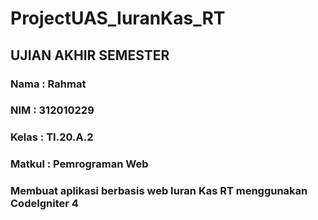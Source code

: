 # ProjectUAS_IuranKas_RT

## UJIAN AKHIR SEMESTER

### Nama    : Rahmat
### NIM     : 312010229 
### Kelas   : TI.20.A.2
### Matkul  : Pemrograman Web

### Membuat aplikasi berbasis web Iuran Kas RT menggunakan CodeIgniter 4

